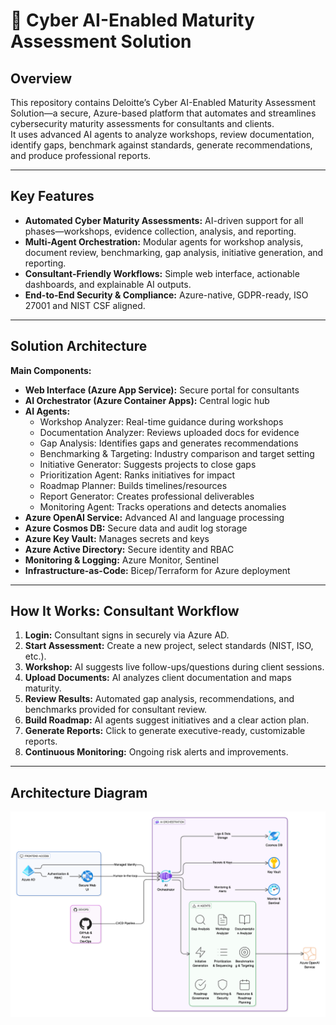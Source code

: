 # 🚀 Cyber AI-Enabled Maturity Assessment Solution

## Overview

This repository contains Deloitte’s Cyber AI-Enabled Maturity Assessment Solution—a secure, Azure-based platform that automates and streamlines cybersecurity maturity assessments for consultants and clients.  
It uses advanced AI agents to analyze workshops, review documentation, identify gaps, benchmark against standards, generate recommendations, and produce professional reports.

---

## Key Features

- **Automated Cyber Maturity Assessments:** AI-driven support for all phases—workshops, evidence collection, analysis, and reporting.
- **Multi-Agent Orchestration:** Modular agents for workshop analysis, document review, benchmarking, gap analysis, initiative generation, and reporting.
- **Consultant-Friendly Workflows:** Simple web interface, actionable dashboards, and explainable AI outputs.
- **End-to-End Security & Compliance:** Azure-native, GDPR-ready, ISO 27001 and NIST CSF aligned.

---

## Solution Architecture

**Main Components:**
- **Web Interface (Azure App Service):** Secure portal for consultants
- **AI Orchestrator (Azure Container Apps):** Central logic hub
- **AI Agents:**
  - Workshop Analyzer: Real-time guidance during workshops
  - Documentation Analyzer: Reviews uploaded docs for evidence
  - Gap Analysis: Identifies gaps and generates recommendations
  - Benchmarking & Targeting: Industry comparison and target setting
  - Initiative Generator: Suggests projects to close gaps
  - Prioritization Agent: Ranks initiatives for impact
  - Roadmap Planner: Builds timelines/resources
  - Report Generator: Creates professional deliverables
  - Monitoring Agent: Tracks operations and detects anomalies
- **Azure OpenAI Service:** Advanced AI and language processing
- **Azure Cosmos DB:** Secure data and audit log storage
- **Azure Key Vault:** Manages secrets and keys
- **Azure Active Directory:** Secure identity and RBAC
- **Monitoring & Logging:** Azure Monitor, Sentinel
- **Infrastructure-as-Code:** Bicep/Terraform for Azure deployment

---

## How It Works: Consultant Workflow

1. **Login:** Consultant signs in securely via Azure AD.
2. **Start Assessment:** Create a new project, select standards (NIST, ISO, etc.).
3. **Workshop:** AI suggests live follow-ups/questions during client sessions.
4. **Upload Documents:** AI analyzes client documentation and maps maturity.
5. **Review Results:** Automated gap analysis, recommendations, and benchmarks provided for consultant review.
6. **Build Roadmap:** AI agents suggest initiatives and a clear action plan.
7. **Generate Reports:** Click to generate executive-ready, customizable reports.
8. **Continuous Monitoring:** Ongoing risk alerts and improvements.

---

## Architecture Diagram
![Solution Architecture Diagram](docs/images/readme/architecture.png)
